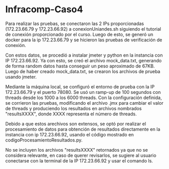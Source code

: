 # Infracomp-Caso4

Para realizar las pruebas, se conectaron las 2 IPs proporcionadas (172.23.66.79 y 172.23.66.92) a conexionUniandes.sh siguiendo el tutorial de conexión proporcionado por el curso. Luego de esto, se generó un docker para la ip 172.23.66.79 y se hicieron las pruebas de verificación de conexión.

Con estos datos, se procedió a instalar jmeter y python en la instancia con IP 172.23.66.92. Ya con esto, se creó el archivo mock_data.txt, generando de forma random datos hasta conseguir un peso aproximado de 67KB.
Luego de haber creado mock_data.txt, se crearon los archivos de prueba usando jmeter.

Mediante la máquina local, se configuró el entorno de prueba con la IP 172.23.66.79 y el puerto 78080. Se usó un ramp-up de 100 segundos con threads desde los 1000 a los 6000 threads. 
Con la configuración definida, se corrieron las pruebas, modificando el archivo .jmx para cambiar el valor de threads y produciendo los resultados en archivos nombrados "resultsXXXX", donde XXXX representa el número de threads.

Debido a que estos arechivos son extensos, se optó por realizar el procesamiento de datos para obtención de resultados directamente en la instancia con ip 172.23.66.92, usando el código mostrado en codigoProcesamientoResultados.py. 

No se incluyen los archivos "resultsXXXX" retornados ya que no se considera relevante, en caso de querer revisarlos, se sugiere al usuario conectarse con la terminal de la IP 172.23.66.92 y usar el comando ls.
